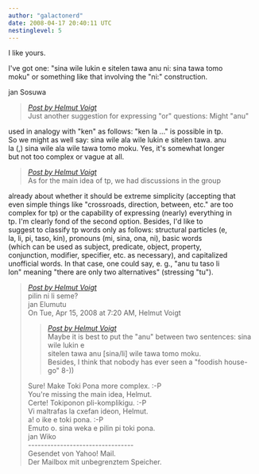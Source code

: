 ```yaml
---
author: "galactonerd"
date: 2008-04-17 20:40:11 UTC
nestinglevel: 5
---
```

I like yours.  
  
I've got one: "sina wile lukin e sitelen tawa anu ni: sina tawa tomo  
moku" or something like that involving the "ni:" construction.  
  
jan Sosuwa  

> [_Post by Helmut Voigt_](/zvkorosu/anu-in-questions#post7)  
> Just another suggestion for expressing "or" questions: Might "anu"  
> 

used in analogy with "ken" as follows: "ken la ..." is possible in tp.  
So we might as well say: sina wile ala wile lukin e sitelen tawa. anu  
la (,) sina wile ala wile tawa tomo moku. Yes, it's somewhat longer  
but not too complex or vague at all.  

> [_Post by Helmut Voigt_](/zvkorosu/anu-in-questions#post7)  
> As for the main idea of tp, we had discussions in the group  
> 

already about whether it should be extreme simplicity (accepting that  
even simple things like "crossroads, direction, between, etc." are too  
complex for tp) or the capability of expressing (nearly) everything in  
tp. I'm clearly fond of the second option. Besides, I'd like to  
suggest to classify tp words only as follows: structural particles (e,  
la, li, pi, taso, kin), pronouns (mi, sina, ona, ni), basic words  
(which can be used as subject, predicate, object, property,  
conjunction, modifier, specifier, etc. as necessary), and capitalized  
unofficial words. In that case, one could say, e. g., "anu tu taso li  
lon" meaning "there are only two alternatives" (stressing "tu").  

> [_Post by Helmut Voigt_](/zvkorosu/anu-in-questions#post7)  
> pilin ni li seme?  
> jan Elumutu  
> On Tue, Apr 15, 2008 at 7:20 AM, Helmut Voigt  
> 
> > [_Post by Helmut Voigt_](/zvkorosu/anu-in-questions#post4)  
> > Maybe it is best to put the "anu" between two sentences: sina wile lukin e  
> > sitelen tawa anu \[sina/li\] wile tawa tomo moku.  
> > Besides, I think that nobody has ever seen a "foodish house-go" 8-))  
> > 
> 
> Sure! Make Toki Pona more complex. :-P  
> You're missing the main idea, Helmut.  
> Certe! Tokiponon pli-komplikigu. :-P  
> Vi maltrafas la cxefan ideon, Helmut.  
> a! o ike e toki pona. :-P  
> Emuto o. sina weka e pilin pi toki pona.  
> jan Wiko  
> \---------------------------------  
> Gesendet von Yahoo! Mail.  
> Der Mailbox mit unbegrenztem Speicher.  
>
